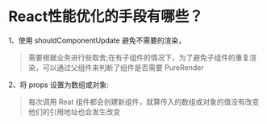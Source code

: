 

# React性能优化的手段有哪些？

1、使用 shouldComponentUpdate 避免不需要的渲染，

> 需要根据业务进行些取舍;在有子组件的情况下，为了避免子组件的重复渲染，可以通过父组件来判断了组件是否需要 PureRender

2、将 props 设置为数组或对象:

> 每次调用 Reat 组件都会创建新组件，就算传入的数组或对象的值没有改变
他们的引用地址也会发生改变





















